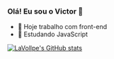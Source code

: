 ### Olá! Eu sou o Victor 🖖


- 🔭 Hoje trabalho com front-end
- 🌱 Estudando JavaScript

[![LaVollpe's GitHub stats](https://github-readme-stats.vercel.app/api?username=LaVollpe)](https://github.com/LaVollpe/github-readme-stats)
  
  
 


 
